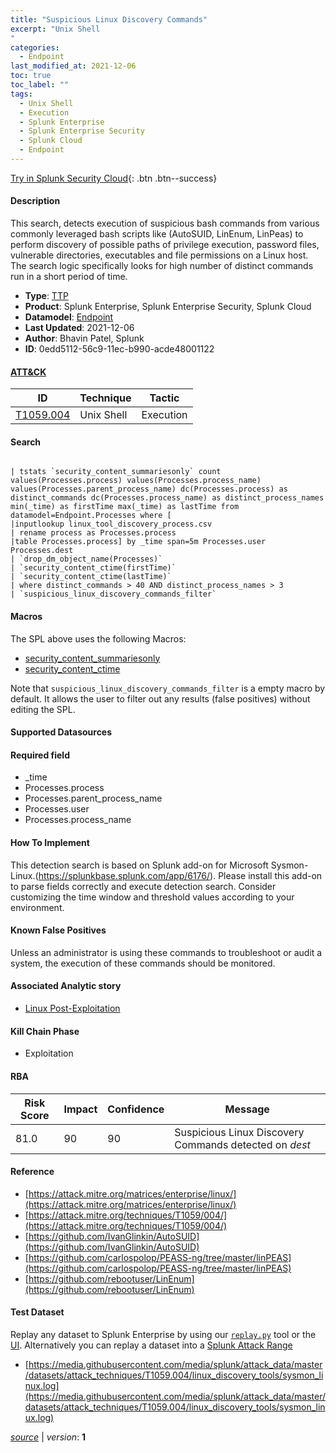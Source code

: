 ```yaml
---
title: "Suspicious Linux Discovery Commands"
excerpt: "Unix Shell
"
categories:
  - Endpoint
last_modified_at: 2021-12-06
toc: true
toc_label: ""
tags:
  - Unix Shell
  - Execution
  - Splunk Enterprise
  - Splunk Enterprise Security
  - Splunk Cloud
  - Endpoint
---
```




[Try in Splunk Security Cloud](https://www.splunk.com/en_us/cyber-security.html){: .btn .btn--success}

#### Description

This search, detects execution of suspicious bash commands from various commonly leveraged bash scripts like (AutoSUID, LinEnum, LinPeas) to perform discovery of possible paths of privilege execution, password files, vulnerable directories, executables and file permissions on a Linux host.\
The search logic specifically looks for high number of distinct commands run in a short period of time.

- **Type**: [TTP](https://github.com/splunk/security_content/wiki/object-Analytic-Types)
- **Product**: Splunk Enterprise, Splunk Enterprise Security, Splunk Cloud
- **Datamodel**: [Endpoint](https://docs.splunk.com/Documentation/CIM/latest/User/Endpoint)
- **Last Updated**: 2021-12-06
- **Author**: Bhavin Patel, Splunk
- **ID**: 0edd5112-56c9-11ec-b990-acde48001122


#### [ATT&CK](https://attack.mitre.org/)

| ID             | Technique        |  Tactic             |
| -------------- | ---------------- |-------------------- |
| [T1059.004](https://attack.mitre.org/techniques/T1059/004/) | Unix Shell | Execution |

#### Search

```

| tstats `security_content_summariesonly` count values(Processes.process) values(Processes.process_name) values(Processes.parent_process_name) dc(Processes.process) as distinct_commands dc(Processes.process_name) as distinct_process_names min(_time) as firstTime max(_time) as lastTime from datamodel=Endpoint.Processes where [
|inputlookup linux_tool_discovery_process.csv 
| rename process as Processes.process 
|table Processes.process] by _time span=5m Processes.user Processes.dest 
| `drop_dm_object_name(Processes)` 
| `security_content_ctime(firstTime)` 
| `security_content_ctime(lastTime)`
| where distinct_commands > 40 AND distinct_process_names > 3
| `suspicious_linux_discovery_commands_filter`
```

#### Macros
The SPL above uses the following Macros:
* [security_content_summariesonly](https://github.com/splunk/security_content/blob/develop/macros/security_content_summariesonly.yml)
* [security_content_ctime](https://github.com/splunk/security_content/blob/develop/macros/security_content_ctime.yml)

Note that `suspicious_linux_discovery_commands_filter` is a empty macro by default. It allows the user to filter out any results (false positives) without editing the SPL.

#### Supported Datasources


#### Required field
* _time
* Processes.process
* Processes.parent_process_name
* Processes.user
* Processes.process_name


#### How To Implement
This detection search is based on Splunk add-on for Microsoft Sysmon-Linux.(https://splunkbase.splunk.com/app/6176/). Please install this add-on to parse fields correctly and execute detection search. Consider customizing the time window and threshold values according to your environment.

#### Known False Positives
Unless an administrator is using these commands to troubleshoot or audit a system, the execution of these commands should be monitored.

#### Associated Analytic story
* [Linux Post-Exploitation](/stories/linux_post-exploitation)


#### Kill Chain Phase
* Exploitation



#### RBA

| Risk Score  | Impact      | Confidence   | Message      |
| ----------- | ----------- |--------------|--------------|
| 81.0 | 90 | 90 | Suspicious Linux Discovery Commands detected on $dest$ |




#### Reference

* [https://attack.mitre.org/matrices/enterprise/linux/](https://attack.mitre.org/matrices/enterprise/linux/)
* [https://attack.mitre.org/techniques/T1059/004/](https://attack.mitre.org/techniques/T1059/004/)
* [https://github.com/IvanGlinkin/AutoSUID](https://github.com/IvanGlinkin/AutoSUID)
* [https://github.com/carlospolop/PEASS-ng/tree/master/linPEAS](https://github.com/carlospolop/PEASS-ng/tree/master/linPEAS)
* [https://github.com/rebootuser/LinEnum](https://github.com/rebootuser/LinEnum)



#### Test Dataset
Replay any dataset to Splunk Enterprise by using our [`replay.py`](https://github.com/splunk/attack_data#using-replaypy) tool or the [UI](https://github.com/splunk/attack_data#using-ui).
Alternatively you can replay a dataset into a [Splunk Attack Range](https://github.com/splunk/attack_range#replay-dumps-into-attack-range-splunk-server)


* [https://media.githubusercontent.com/media/splunk/attack_data/master/datasets/attack_techniques/T1059.004/linux_discovery_tools/sysmon_linux.log](https://media.githubusercontent.com/media/splunk/attack_data/master/datasets/attack_techniques/T1059.004/linux_discovery_tools/sysmon_linux.log)



[*source*](https://github.com/splunk/security_content/tree/develop/detections/endpoint/suspicious_linux_discovery_commands.yml) \| *version*: **1**